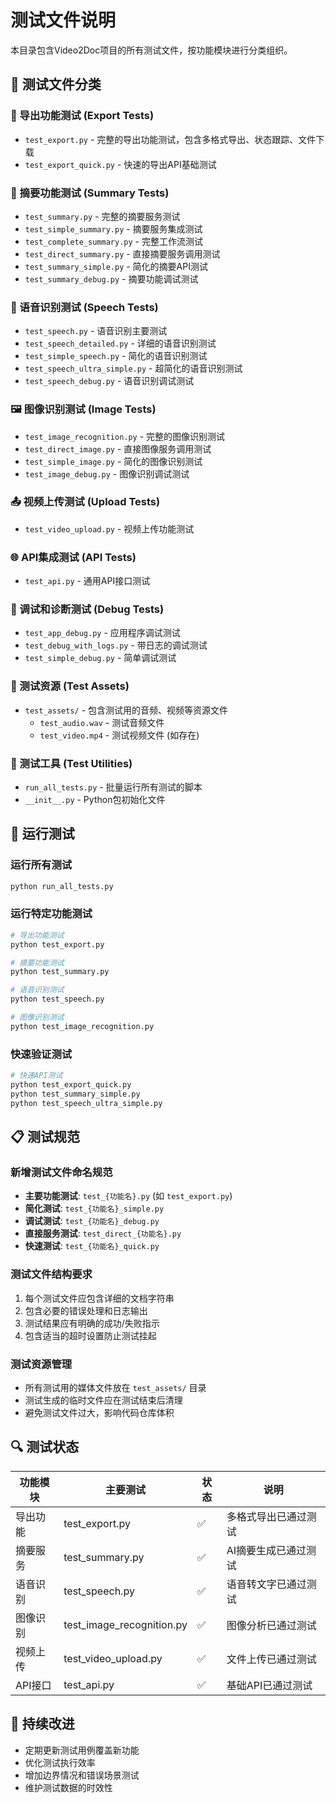 # 测试文件说明

本目录包含Video2Doc项目的所有测试文件，按功能模块进行分类组织。

## 📁 测试文件分类

### 🔄 导出功能测试 (Export Tests)
- `test_export.py` - 完整的导出功能测试，包含多格式导出、状态跟踪、文件下载
- `test_export_quick.py` - 快速的导出API基础测试

### 📝 摘要功能测试 (Summary Tests)  
- `test_summary.py` - 完整的摘要服务测试
- `test_simple_summary.py` - 摘要服务集成测试
- `test_complete_summary.py` - 完整工作流测试
- `test_direct_summary.py` - 直接摘要服务调用测试
- `test_summary_simple.py` - 简化的摘要API测试
- `test_summary_debug.py` - 摘要功能调试测试

### 🎤 语音识别测试 (Speech Tests)
- `test_speech.py` - 语音识别主要测试
- `test_speech_detailed.py` - 详细的语音识别测试
- `test_simple_speech.py` - 简化的语音识别测试
- `test_speech_ultra_simple.py` - 超简化的语音识别测试
- `test_speech_debug.py` - 语音识别调试测试

### 🖼️ 图像识别测试 (Image Tests)
- `test_image_recognition.py` - 完整的图像识别测试
- `test_direct_image.py` - 直接图像服务调用测试
- `test_simple_image.py` - 简化的图像识别测试
- `test_image_debug.py` - 图像识别调试测试

### 📤 视频上传测试 (Upload Tests)
- `test_video_upload.py` - 视频上传功能测试

### 🌐 API集成测试 (API Tests)
- `test_api.py` - 通用API接口测试

### 🐛 调试和诊断测试 (Debug Tests)
- `test_app_debug.py` - 应用程序调试测试
- `test_debug_with_logs.py` - 带日志的调试测试
- `test_simple_debug.py` - 简单调试测试

### 📂 测试资源 (Test Assets)
- `test_assets/` - 包含测试用的音频、视频等资源文件
  - `test_audio.wav` - 测试音频文件
  - `test_video.mp4` - 测试视频文件 (如存在)

### 🔧 测试工具 (Test Utilities)
- `run_all_tests.py` - 批量运行所有测试的脚本
- `__init__.py` - Python包初始化文件

## 🚀 运行测试

### 运行所有测试
```bash
python run_all_tests.py
```

### 运行特定功能测试
```bash
# 导出功能测试
python test_export.py

# 摘要功能测试  
python test_summary.py

# 语音识别测试
python test_speech.py

# 图像识别测试
python test_image_recognition.py
```

### 快速验证测试
```bash
# 快速API测试
python test_export_quick.py
python test_summary_simple.py
python test_speech_ultra_simple.py
```

## 📋 测试规范

### 新增测试文件命名规范
- **主要功能测试**: `test_{功能名}.py` (如 `test_export.py`)
- **简化测试**: `test_{功能名}_simple.py` 
- **调试测试**: `test_{功能名}_debug.py`
- **直接服务测试**: `test_direct_{功能名}.py`
- **快速测试**: `test_{功能名}_quick.py`

### 测试文件结构要求
1. 每个测试文件应包含详细的文档字符串
2. 包含必要的错误处理和日志输出
3. 测试结果应有明确的成功/失败指示
4. 包含适当的超时设置防止测试挂起

### 测试资源管理
- 所有测试用的媒体文件放在 `test_assets/` 目录
- 测试生成的临时文件应在测试结束后清理
- 避免测试文件过大，影响代码仓库体积

## 🔍 测试状态

| 功能模块 | 主要测试 | 状态 | 说明 |
|---------|---------|------|-----|
| 导出功能 | test_export.py | ✅ | 多格式导出已通过测试 |
| 摘要服务 | test_summary.py | ✅ | AI摘要生成已通过测试 |
| 语音识别 | test_speech.py | ✅ | 语音转文字已通过测试 |
| 图像识别 | test_image_recognition.py | ✅ | 图像分析已通过测试 |
| 视频上传 | test_video_upload.py | ✅ | 文件上传已通过测试 |
| API接口 | test_api.py | ✅ | 基础API已通过测试 |

## 🎯 持续改进

- 定期更新测试用例覆盖新功能
- 优化测试执行效率
- 增加边界情况和错误场景测试
- 维护测试数据的时效性 